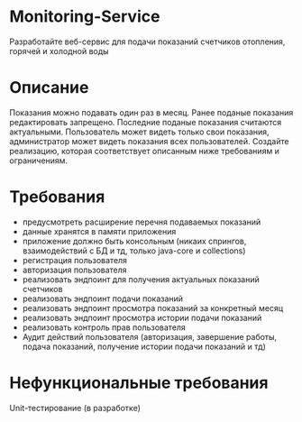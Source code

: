 # Monitoring-Service
Разработайте веб-сервис для подачи показаний счетчиков отопления, горячей и холодной воды

# Описание
Показания можно подавать один раз в месяц.
Ранее поданые показания редактировать запрещено. 
Последние поданые показания считаются актуальными.
Пользователь может видеть только свои показания, администратор может видеть показания всех пользователей.
Создайте реализацию, которая соответствует описанным ниже требованиям и ограничениям.

# Требования
- предусмотреть расширение перечня подаваемых показаний
- данные хранятся в памяти приложения
- приложение должно быть консольным (никаих спрингов, взаимодействий с БД и тд, только java-core и collections)
- регистрация пользователя
- авторизация пользователя
- реализовать эндпоинт для получения актуальных показаний счетчиков
- реализовать эндпоинт подачи показаний
- реализовать эндпоинт просмотра показаний за конкретный месяц
- реализовать эндпоинт просмотра истории подачи показаний
- реализовать контроль прав пользователя
- Аудит действий пользователя (авторизация, завершение работы, подача показаний, получение истории подачи показаний и тд)

# Нефункциональные требования
Unit-тестирование (в разработке)
